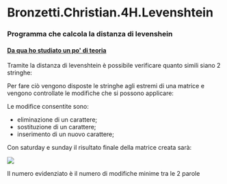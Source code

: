# Bronzetti.Christian.4H.Levenshtein
### Programma che calcola la distanza di levenshein
#### [Da qua ho studiato un po' di teoria](https://en.wikipedia.org/wiki/Levenshtein_distance)
Tramite la distanza di levenshtein è possibile verificare quanto simili siano 2 stringhe:


Per fare ciò vengono disposte le stringhe agli estremi di una matrice e vengono controllate le modifiche che si possono applicare:


Le modifice consentite sono:
* eliminazione di un carattere;
* sostituzione di un carattere;
* inserimento di un nuovo carattere;


Con saturday e sunday il risultato finale della matrice creata sarà:


![](https://www.elemarjr.com/wp-content/uploads/2018/03/sunday_saturday.png)

Il numero evidenziato è il numero di modifiche minime tra le 2 parole

